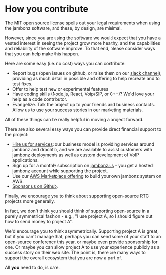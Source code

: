 # How you contribute

The MIT open source license spells out your legal requirements when using the jambonz software, and these, by design, are minimal.

However, since you are using the software we would expect that you have a vested interest in seeing the project grow more healthy, and the capabilities and reliability of the software improve.  To that end, please consider ways that you can help make this happen.  

Here are some easy (i.e. no cost) ways you can contribute:

- Report bugs (open issues on github, or raise them on our [slack channel](https://joinslack.jambonz.org)), providing as much detail in possible and offering to help recreate and to test fixes. 
- Offer to help test new or experimental features
- Have coding skills (Node.js, React, Voip/SIP, or C++)? We'd love your help as a code contributor.
- Evangelize.  Talk the project up to your friends and business contacts. Allow us to use your success stories in our marketing materials.

All of these things can be really helpful in moving a project forward.

There are also several easy ways you can provide direct financial support to the project:

- <a href="mailto:support@jambonz.org?subject=Hey,%20I'd%20like%20to%20discuss%20a%20project%20with%20you!">Hire us for services</a>: our business model is providing services around jambonz and drachtio, and we are available to assist customers with jambonz deployments as well as custom development of VoIP applications.
- Sign up for a monthly subscription on [jambonz.us](https://jambonz.us) - you get a hosted jambonz account while supporting the project.
- Use our [AWS Marketplace offering](https://aws.amazon.com/marketplace/pp/prodview-7lmody7uv2sye) to build your own jambonz system on AWS.
- [Sponsor us on Github](https://github.com/sponsors/drachtio/).

Finally, we encourage you to think about supporting open-source RTC projects more generally.  

In fact, we don't think you should think of supporting open-source in a purely symmetrical fashion - e.g., "I use project A, so I should figure out how to send money to project A".  

We'd encourage you to think asymmetrically. Supporting project A is great, but if you can't manage that, perhaps you can send some of your staff to an open-source conference this year, or maybe even provide sponsorship for one.  Or maybe you can allow project A to use your experience publicly as a success story on their web site.  The point is, there are many ways to support the overall ecosystem that you are now a part of. 

All **you** need to do, is care.
